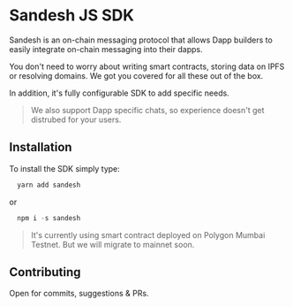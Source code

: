 # Sandesh JS SDK

Sandesh is an on-chain messaging protocol that allows Dapp builders to easily integrate on-chain messaging into their dapps.

You don't need to worry about writing smart contracts, storing data on IPFS or resolving domains. We got you covered for all these out of the box.

In addition, it's fully configurable SDK to add specific needs. 

> We also support Dapp specific chats, so experience doesn't get distrubed for your users.


## Installation

To install the SDK simply type:
```ts
  yarn add sandesh
```
or 
```ts
  npm i -s sandesh
```

> It's currently using smart contract deployed on Polygon Mumbai Testnet. But we will migrate to mainnet soon.

## Contributing

Open for commits, suggestions & PRs.
